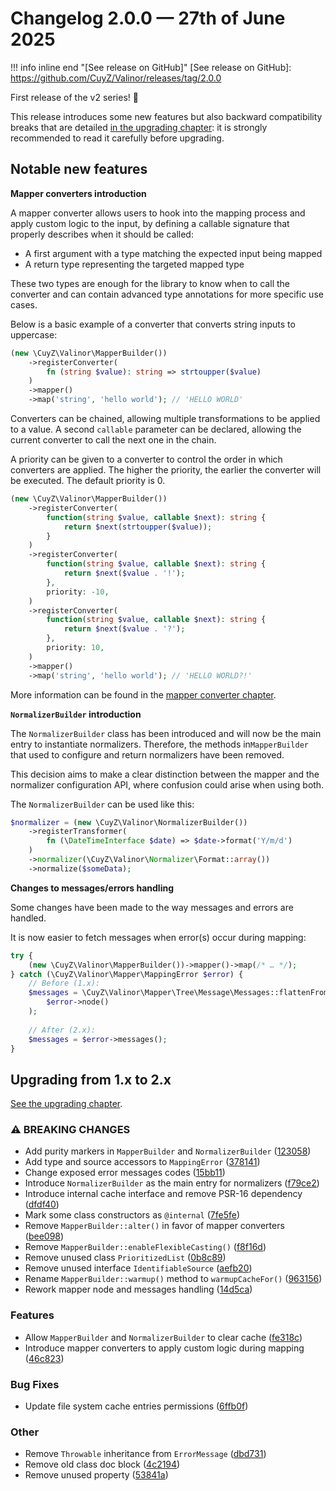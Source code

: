# Changelog 2.0.0 — 27th of June 2025

!!! info inline end "[See release on GitHub]"
    [See release on GitHub]: https://github.com/CuyZ/Valinor/releases/tag/2.0.0

First release of the v2 series! 🎉

This release introduces some new features but also backward compatibility breaks
that are detailed [in the upgrading chapter]: it is strongly recommended to read
it carefully before upgrading.

[in the upgrading chapter]: ../upgrading.md#upgrade-from-1x-to-2x

## Notable new features

**Mapper converters introduction**

A mapper converter allows users to hook into the mapping process and apply 
custom logic to the input, by defining a callable signature that properly
describes when it should be called:

- A first argument with a type matching the expected input being mapped
- A return type representing the targeted mapped type

These two types are enough for the library to know when to call the converter
and can contain advanced type annotations for more specific use cases.

Below is a basic example of a converter that converts string inputs to
uppercase:

```php
(new \CuyZ\Valinor\MapperBuilder())
    ->registerConverter(
        fn (string $value): string => strtoupper($value)
    )
    ->mapper()
    ->map('string', 'hello world'); // 'HELLO WORLD'
```

Converters can be chained, allowing multiple transformations to be applied to a
value. A second `callable` parameter can be declared, allowing the current
converter to call the next one in the chain.

A priority can be given to a converter to control the order in which converters
are applied. The higher the priority, the earlier the converter will be
executed. The default priority is 0.

```php
(new \CuyZ\Valinor\MapperBuilder())
    ->registerConverter(
        function(string $value, callable $next): string {
            return $next(strtoupper($value));
        }
    )
    ->registerConverter(
        function(string $value, callable $next): string {
            return $next($value . '!');
        },
        priority: -10,
    )
    ->registerConverter(
        function(string $value, callable $next): string {
            return $next($value . '?');
        },
        priority: 10,
    )
    ->mapper()
    ->map('string', 'hello world'); // 'HELLO WORLD?!'
```

More information can be found in the [mapper converter
chapter](../../how-to/convert-input.md).

**`NormalizerBuilder` introduction**

The `NormalizerBuilder` class has been introduced and will now be the main entry
to instantiate normalizers. Therefore, the methods in`MapperBuilder` that used
to configure and return normalizers have been removed.

This decision aims to make a clear distinction between the mapper and the 
normalizer configuration API, where confusion could arise when using both.

The `NormalizerBuilder` can be used like this:

```php
$normalizer = (new \CuyZ\Valinor\NormalizerBuilder())
    ->registerTransformer(
        fn (\DateTimeInterface $date) => $date->format('Y/m/d')
    )
    ->normalizer(\CuyZ\Valinor\Normalizer\Format::array())
    ->normalize($someData);
```

**Changes to messages/errors handling**

Some changes have been made to the way messages and errors are handled.

It is now easier to fetch messages when error(s) occur during mapping:

```php
try {
    (new \CuyZ\Valinor\MapperBuilder())->mapper()->map(/* … */);
} catch (\CuyZ\Valinor\Mapper\MappingError $error) {
    // Before (1.x):
    $messages = \CuyZ\Valinor\Mapper\Tree\Message\Messages::flattenFromNode(
        $error->node()
    );
    
    // After (2.x):
    $messages = $error->messages();
}
```

## Upgrading from 1.x to 2.x

[See the upgrading chapter](../upgrading.md#upgrade-from-1x-to-2x).

### ⚠ BREAKING CHANGES

* Add purity markers in `MapperBuilder` and `NormalizerBuilder` ([123058](https://github.com/CuyZ/Valinor/commit/12305846c2444533abff2bb343dc046d249139a9))
* Add type and source accessors to `MappingError` ([378141](https://github.com/CuyZ/Valinor/commit/37814108beeda6d0200dab780fd787cb1b947899))
* Change exposed error messages codes ([15bb11](https://github.com/CuyZ/Valinor/commit/15bb115d6f96ccbfc0bcc2a05227a4535abf9b11))
* Introduce `NormalizerBuilder` as the main entry for normalizers ([f79ce2](https://github.com/CuyZ/Valinor/commit/f79ce2b8cfd78120fcd5adef7c7aee3a049f5d3f))
* Introduce internal cache interface and remove PSR-16 dependency ([dfdf40](https://github.com/CuyZ/Valinor/commit/dfdf403c0f12326558c7675b1464b77197c1869f))
* Mark some class constructors as `@internal` ([7fe5fe](https://github.com/CuyZ/Valinor/commit/7fe5fe5a6d86ec7b9280a11a4b77173b5f0af6ae))
* Remove `MapperBuilder::alter()` in favor of mapper converters ([bee098](https://github.com/CuyZ/Valinor/commit/bee098b476639ab200c8320b8690f754876c40f4))
* Remove `MapperBuilder::enableFlexibleCasting()` ([f8f16d](https://github.com/CuyZ/Valinor/commit/f8f16df28288459cd3f3e2bc8bb1e0fa2f5e882c))
* Remove unused class `PrioritizedList` ([0b8c89](https://github.com/CuyZ/Valinor/commit/0b8c89a3fe4f7f0eccfc8cd4054f6e9f0fc3d3c1))
* Remove unused interface `IdentifiableSource` ([aefb20](https://github.com/CuyZ/Valinor/commit/aefb203ddf14fa656e6f72da4daea6366898249c))
* Rename `MapperBuilder::warmup()` method to `warmupCacheFor()` ([963156](https://github.com/CuyZ/Valinor/commit/963156a2f23d15388b24316e841299fe10dd296f))
* Rework mapper node and messages handling ([14d5ca](https://github.com/CuyZ/Valinor/commit/14d5ca3f393cff26eea93559b0bcb8916e16f8d7))

### Features

* Allow `MapperBuilder` and `NormalizerBuilder` to clear cache ([fe318c](https://github.com/CuyZ/Valinor/commit/fe318c6c30bab11d9dcdf0138ae6fc74d6cc8d3d))
* Introduce mapper converters to apply custom logic during mapping ([46c823](https://github.com/CuyZ/Valinor/commit/46c823e9fe85bc2771b587eaeecbab11c5994f5b))

### Bug Fixes

* Update file system cache entries permissions ([6ffb0f](https://github.com/CuyZ/Valinor/commit/6ffb0f3266d09bebdaa40558210906de6d269d7a))

### Other

* Remove `Throwable` inheritance from `ErrorMessage` ([dbd731](https://github.com/CuyZ/Valinor/commit/dbd7312050d29b30574acc3d4c132d48e378c219))
* Remove old class doc block ([4c2194](https://github.com/CuyZ/Valinor/commit/4c2194ebbbebf0b0e1f729a11a39828f263d7cb2))
* Remove unused property ([53841a](https://github.com/CuyZ/Valinor/commit/53841ac79f6ce0314ded278013f9a5d66defd91f))
